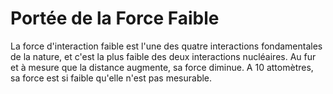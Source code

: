 # Portée de la Force Faible

La force d'interaction faible est l'une des quatre interactions fondamentales de
la nature, et c'est la plus faible des deux interactions nucléaires. Au fur et à
mesure que la distance augmente, sa force diminue. A 10 attomètres, sa force est
si faible qu'elle n'est pas mesurable.

